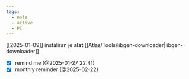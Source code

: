 ```yaml
---
tags:
  - note
  - active
  - PC
---
```

[[2025-01-09]]
instaliran je **alat** [[Atlas/Tools/libgen-downloader|libgen-downloader]]

- [x] remind me (@2025-01-27 22:41)
- [x] monthly reminder (@2025-02-22)
